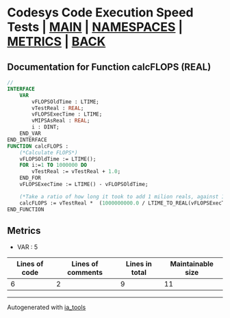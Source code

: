 # Codesys Code Execution Speed Tests | [MAIN] | [NAMESPACES] | [METRICS] | [BACK]  

## Documentation for Function calcFLOPS (REAL)  

```pascal
//  
INTERFACE
    VAR 
        vFLOPSOldTime : LTIME;
        vTestReal : REAL;
        vFLOPSExecTime : LTIME;
        vMIPSAsReal : REAL;
        i : DINT;
    END_VAR
END_INTERFACE
FUNCTION calcFLOPS :
    (*Calculate FLOPS*)
    vFLOPSOldTime := LTIME();
    FOR i:=1 TO 1000000 DO
    	vTestReal := vTestReal + 1.0;
    END_FOR
    vFLOPSExecTime := LTIME() - vFLOPSOldTime;

    (*Take a ratio of how long it took to add 1 milion reals, against 1 second, then divide by a milion to get FLOPS(milion of floating point additions per sec*)
    calcFLOPS := vTestReal *  (1000000000.0 / LTIME_TO_REAL(vFLOPSExecTime));
END_FUNCTION
```

## Metrics  

- VAR : 5

| Lines of code | Lines of comments | Lines in total | Maintainable size |
| ------------- | ----------------- | -------------- | ----------------- |
| 6 |2 |9 | 11 |

---
Autogenerated with [ia_tools](https://github.com/tkucic/ia_tools)  

[MAIN]: ../../../../index_st.md
[NAMESPACES]: ../../nsList_st.md
[METRICS]: ../../../metrics_st.md
[BACK]: ../nsMain_st.md
